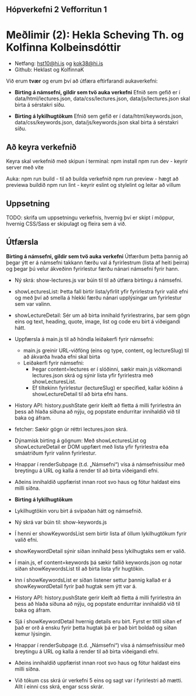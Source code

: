 ## Hópverkefni 2 Vefforritun 1

# Meðlimir (2): Hekla Scheving Th. og Kolfinna Kolbeinsdóttir
- Netfang: hst10@hi.is og kok38@hi.is
- Github: Heklast og KolfinnaK

Við erum **tvær** og erum því að útfæra eftirfarandi aukaverkefni: 

* **Birting á námsefni, gildir sem tvö auka verkefni**
Efnið sem gefið er í data/html/lectures.json, data/css/lectures.json, data/js/lectures.json skal birta á sérstakri síðu.

* **Birting á lykilhugtökum**
Efnið sem gefið er í data/html/keywords.json, data/css/keywords.json, data/js/keywords.json skal birta á sérstakri síðu.

## Að keyra verkefnið

Keyra skal verkefnið með skipun í terminal:
npm install
npm run dev - keyrir server með vite

Auka:
npm run build - til að builda verkefnið
npm run preview - hægt að previewa buildið
npm run lint - keyrir eslint og stylelint og leitar að villum

## Uppsetning
TODO: skrifa um uppsetningu verkefnis, hvernig því er skipt í möppur, hvernig CSS/Sass er skipulagt og fleira sem á við.

## Útfærsla
**Birting á námsefni, gildir sem tvö auka verkefni**
Útfærðum þetta þannig að þegar ýtt er á námsefni takkann færðu val á fyrirlestrum (lista af heiti þeirra) og þegar þú velur ákveðinn fyrirlestur færðu nánari námsefni fyrir hann. 

* Ný skrá: show-lectures.js var búin til til að útfæra birtingu á námsefni.
* showLecturesList: Þetta fall birtir lista/yfirlit yfir fyrirlestra fyrir valið efni og með því að smella á hlekki færðu nánari upplýsingar um fyrirlestur sem var valinn.
* showLectureDetail: Sér um að birta innihald fyrirlestrarins, þar sem gögn eins og text, heading, quote, image, list og code eru birt á viðeigandi hátt.
* Uppfærsla á main.js til að höndla leiðakerfi fyrir námsefni:
  * main.js greinir URL-viðföng (eins og type, content, og lectureSlug) til að ákvarða hvaða efni skal birta
  * Leiðakerfi fyrir námsefni:
    * Þegar content=lectures er í slóðinni, sækir main.js viðkomandi lectures.json skrá og sýnir lista yfir fyrirlestra með showLecturesList.
    * Ef tiltekinn fyrirlestur (lectureSlug) er specified, kallar kóðinn á showLectureDetail til að birta efni hans.
* History API: history.pushState gerir kleift að fletta á milli fyrirlestra án þess að hlaða síðuna að nýju, og popstate endurritar innihaldið við til baka og áfram.
* fetcher: Sækir gögn úr réttri lectures.json skrá.
* Dýnamísk birting á gögnum: Með showLecturesList og showLectureDetail er DOM uppfært með lista yfir fyrirlestra eða smáatriðum fyrir valinn fyrirlestur.
* Hnappar í renderSubpage (t.d. „Námsefni“) vísa á námsefnissíður með breytingu á URL og kalla á render til að birta viðeigandi efni.
* Aðeins innihaldið uppfærist innan root svo haus og fótur haldast eins milli síðna.

* **Birting á lykilhugtökum**
* Lykilhugtökin voru birt á svipaðan hátt og námsefnið. 
* Ný skrá var búin til: show-keywords.js
* Í henni er showKeywordsList sem birtir lista af öllum lykilhugtökum fyrir valið efni.
* showKeywordDetail sýnir síðan innihald þess lykilhugtaks sem er valið.
* Í main.js, ef content=keywords þá sækir fallið keywords.json og notar síðan showKeywordsList til að birta lista yfir hugtökin.
* Inn í showKeywordsList er síðan listener settur þannig kallað er á showKeywordDetail fyrir það hugtak sem ýtt var á.
* History API: history.pushState gerir kleift að fletta á milli fyrirlestra án þess að hlaða síðuna að nýju, og popstate endurritar innihaldið við til baka og áfram.
* Sjá í showKeywordDetail hvernig details eru birt. Fyrst er titill síðan ef það er orð á ensku fyrir þetta hugtak þá er það birt boldað og síðan kemur lýsingin.
* Hnappar í renderSubpage (t.d. „Námsefni“) vísa á námsefnissíður með breytingu á URL og kalla á render til að birta viðeigandi efni.
* Aðeins innihaldið uppfærist innan root svo haus og fótur haldast eins milli síðna.


* Við tókum css skrá úr verkefni 5 eins og sagt var í fyrirlestri að mætti. Allt í einni css skrá, engar scss skrár.